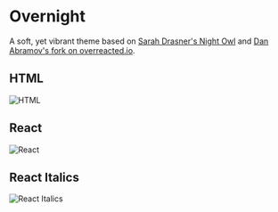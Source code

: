 # Overnight

A soft, yet vibrant theme based on [Sarah Drasner's Night Owl](https://marketplace.visualstudio.com/items?itemName=sdras.night-owl&WT.mc_id=twitter-social-sdras) and [Dan Abramov's fork on overreacted.io](https://overreacted.io).

## HTML

![HTML](https://raw.githubusercontent.com/cevr/overnight/master/screenshots/html-screenshot.png)

## React

![React](https://raw.githubusercontent.com/cevr/overnight/master/screenshots/react-screenshot.png)

## React Italics

![React Italics](https://raw.githubusercontent.com/cevr/overnight/master/screenshots/react-italics.png)